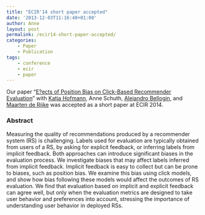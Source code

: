 ```yaml
---
title: "ECIR'14 short paper accepted"
date: '2013-12-03T11:16:48+01:00'
author: Anne
layout: post
permalink: /ecir14-short-paper-accepted/
categories:
    - Paper
    - Publication
tags:
    - conference
    - ecir
    - paper
---
```


Our paper “[E?ects of Position Bias on Click-Based Recommender Evaluation](/assets/2014/01/ecir2014-sp-interleaving.pdf)” with [Katja Hofmann](http://katja-hofmann.de), Anne Schuth, [Alejandro Bellogin](http://ir.ii.uam.es/~alejandro/), and [Maarten de Rijke](http://staff.science.uva.nl/~mdr/) was accepted as a short paper at ECIR 2014.

### Abstract

<div title="Page 1"><div><div>Measuring the quality of recommendations produced by a recommender system (RS) is challenging. Labels used for evaluation are typically obtained from users of a RS, by asking for explicit feedback, or inferring labels from implicit feedback. Both approaches can introduce significant biases in the evaluation process. We investigate biases that may affect labels inferred from implicit feedback. Implicit feedback is easy to collect but can be prone to biases, such as position bias. We examine this bias using click models, and show how bias following these models would affect the outcomes of RS evaluation. We find that evaluation based on implicit and explicit feedback can agree well, but only when the evaluation metrics are designed to take user behavior and preferences into account, stressing the importance of understanding user behavior in deployed RSs.

</div></div></div>